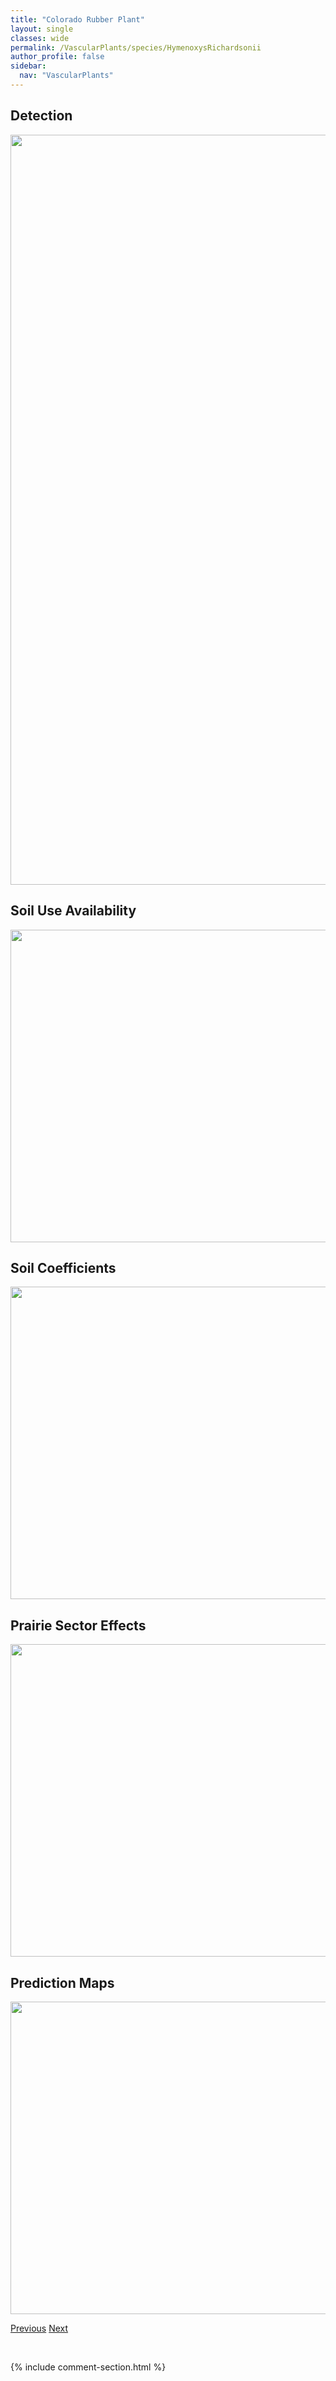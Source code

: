 ```yaml
---
title: "Colorado Rubber Plant"
layout: single
classes: wide
permalink: /VascularPlants/species/HymenoxysRichardsonii
author_profile: false
sidebar:
  nav: "VascularPlants"
---
```


<h2>Detection</h2>

<a href="https://drive.google.com/uc?export=view&id=10nc2lZ7mxRWupK5lIB5cCJihlSYQIlXG">
<img src="https://drive.google.com/uc?export=view&id=10nc2lZ7mxRWupK5lIB5cCJihlSYQIlXG" height = "1200" width = "800">
</a>


<h2>Soil Use Availability</h2>

<a href="https://drive.google.com/uc?export=view&id=1KOBiz5zoOIW0ngLA4jBf3SVgCFC01ezL">
<img src="https://drive.google.com/uc?export=view&id=1KOBiz5zoOIW0ngLA4jBf3SVgCFC01ezL" height = "500" width = "1000">
</a>


<h2>Soil Coefficients</h2>

<a href="https://drive.google.com/uc?export=view&id=1Hn53ljn2Yd6iYjAwh72k2djZfafi0lOO">
<img src="https://drive.google.com/uc?export=view&id=1Hn53ljn2Yd6iYjAwh72k2djZfafi0lOO" height = "500" width = "1000">
</a>


<h2>Prairie Sector Effects</h2>

<a href="https://drive.google.com/uc?export=view&id=1phC2_GdQ-mAJVIkXwO1mUNy33u1W8hUv">
<img src="https://drive.google.com/uc?export=view&id=1phC2_GdQ-mAJVIkXwO1mUNy33u1W8hUv" height = "500" width = "1000">
</a>


<h2>Prediction Maps</h2>

<a href="https://drive.google.com/uc?export=view&id=1E9hhsjo-ff1Saw9jHJ4UlTomOAkHAEp9">
<img src="https://drive.google.com/uc?export=view&id=1E9hhsjo-ff1Saw9jHJ4UlTomOAkHAEp9" height = "500" width = "1000">
</a>


<a href="/DevelopmentWebsite/VascularPlants/species/Hydrophyllum" class="pagination--pager" title="Hydrophyllum">Previous</a> <a href="/DevelopmentWebsite/VascularPlants/species/HyoscyamusNiger" class="pagination--pager" title="Hyoscyamus niger">Next</a>

<p>&nbsp;</p>

{% include comment-section.html %}
